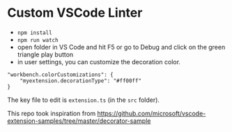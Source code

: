 # Custom VSCode Linter

- `npm install`
- `npm run watch`
- open folder in VS Code and hit F5 or go to Debug and click on the green triangle play button
- in user settings, you can customize the decoration color.
```
"workbench.colorCustomizations": {
    "myextension.decorationType": "#ff00ff"
}
```

The key file to edit is `extension.ts` (in the `src` folder).

This repo took inspiration from https://github.com/microsoft/vscode-extension-samples/tree/master/decorator-sample
